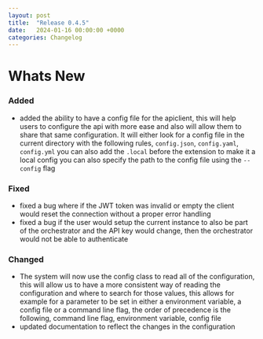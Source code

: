 ```yaml
---
layout: post
title:  "Release 0.4.5"
date:   2024-01-16 00:00:00 +0000
categories: Changelog
---
```


# Whats New

### Added

- added the ability to have a config file for the apiclient, this will help
  users to configure the api with more ease and also will allow them to share
  that same configuration. It will either look for a config file in the current
  directory with the following rules, `config.json`, `config.yaml`, `config.yml`
  you can also add the `.local` before the extension to make it a local config
  you can also specify the path to the config file using the `--config` flag

### Fixed

- fixed a bug where if the JWT token was invalid or empty the client would reset
  the connection without a proper error handling
- fixed a bug if the user would setup the current instance to also be part of the
  orchestrator and the API key would change, then the orchestrator would not be
  able to authenticate

### Changed

- The system will now use the config class to read all of the configuration, this
  will allow us to have a more consistent way of reading the configuration and where
  to search for those values, this allows for example for a parameter to be set in
  either a environment variable, a config file or a command line flag, the order
  of precedence is the following, command line flag, environment variable, config
  file
- updated documentation to reflect the changes in the configuration


